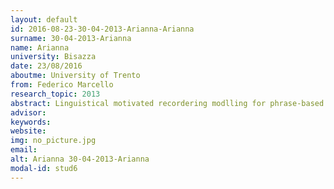 ```yaml
---
layout: default 
id: 2016-08-23-30-04-2013-Arianna-Arianna
surname: 30-04-2013-Arianna
name: Arianna
university: Bisazza
date: 23/08/2016
aboutme: University of Trento
from: Federico Marcello
research_topic: 2013
abstract: Linguistical motivated recordering modlling for phrase-based stastical machine translation
advisor: 
keywords: 
website: 
img: no_picture.jpg
email: 
alt: Arianna 30-04-2013-Arianna
modal-id: stud6
---
```

